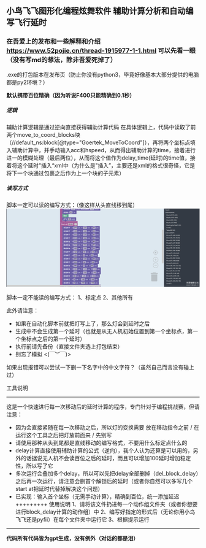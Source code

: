 ## 小鸟飞飞图形化编程炫舞软件 辅助计算分析和自动编写飞行延时
###  **在吾爱上的发布和一些解释和介绍   https://www.52pojie.cn/thread-1915977-1-1.html**   可以先看一眼（没有写md的想法，除非吾爱死掉了）

.exe的打包版本在发布页（防止你没有python3，毕竟好像基本大部分提供的电脑都是py2环境？）


**默认携带百位精确（因为听说F400只能精确到0.1秒）**



##### 逻辑
辅助计算逻辑是通过逆向直接获得辅助计算代码
在具体逻辑上，代码中读取了前两个move_to_coord_blocks块（//default_ns:block[@type="Goertek_MoveToCoord"]），再将两个坐标点填入辅助计算中，并手动输入acc和hspeed，从而得出辅助计算的time，接着进行进一的模糊处理（最后两位），从而将这个值作为delay_time(延时)的time值，接着将这个延时"插入“xml中（为什么是"插入”，主要还是xml的格式很奇怪，它是将下一个块通过<next>包裹之后作为上一个块的子元素）




##### 读写方式
脚本一定可以读的编写方式：（像这样从头直线移到尾）
![alt text](image.png)

脚本一定不能读的编写方式：
1、标定点
2、其他所有

此外请注意：
 - 如果在自动化脚本前就把灯写上了，那么灯会到延时之后
 - 生成中不会生成第一个延时（也就是从无人机初始位置到第一个坐标点，第一个坐标点之后的第一个延时）
 - 执行前请先备份（直接文件夹选上打包结束）
 - 别忘了模拟 <(￣︶￣)>

如果出现报错可以尝试一下删一下名字中的中文字符？（虽然自己而言没有碰上过）



工具说明
***************************
这是一个快速进行每一次移动后的延时计算的程序，专门针对于编程挑战赛，但请注意：
 - 因为会直接紧随在每一次移动之后，所以灯的变换需要 放在移动指令之前 / 在运行这个工具之后把灯放前面来 / 先别写
 - 请使用那种从头到尾都是直线移动的编写格式，不要用什么标定点什么的
 - delay计算直接使用辅助计算的公式（逆向），我个人认为还算是可以用的，另外的话据说无人机不会读百位之后的延时，而且可以增加100延时增加稳定性，所以写了它
 - 多次运行会叠加多个delay，所以可以先把delay全部删掉（del_block_delay）之后再一次运行，请注意会删首个解锁后的延时（或者你自然可以多写几个start at把延时代替掉解决这个问题）
 - 已实现：输入首个坐标（无需手动计算），精确到百位，统一添加延迟
+++++++++
使用说明
1、请将该文件扔进每一个动作组文件夹（或者你想要进行block_delay计算的动作组）中
2、编写好指定的形式后（无论你用小鸟飞飞还是pyfii）在每个文件夹中运行它
3、根据提示运行
***************************


**代码所有代码皆为gpt生成，没有例外（对话的都是泪）**
